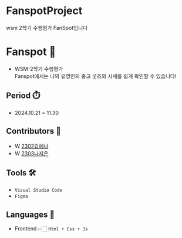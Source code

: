 # FanspotProject
wsm 2학기 수행평가 FanSpot입니다

# Fanspot 🛜
- WSM-2학기 수행평가
<br>Fanspot에서는 나의 유명인의 중고 굿즈와 시세를 쉽게 확인할 수 있습니다!

## Period ⏱️
- 2024.10.21 ~ 11.30

## Contributors 👥
- W [2302김예나](https://github.com/kimyena0602)
- W [2303나지은](https://github.com/jieun0240)

## Tools 🛠
- ```Visual Studio Code```
- ```Figma```

## Languages 📖
- Frontend  👉🏻 ```Html + Css + Js```
